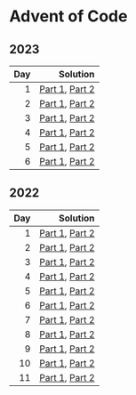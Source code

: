 # Advent of Code

## 2023

| Day |                                                             Solution |
| --: | -------------------------------------------------------------------: |
|   1 | [Part 1](2023/day-01/part_one.py), [Part 2](2023/day-01/part_two.py) |
|   2 | [Part 1](2023/day-02/part_one.py), [Part 2](2023/day-02/part_two.py) |
|   3 | [Part 1](2023/day-03/part_one.py), [Part 2](2023/day-03/part_two.py) |
|   4 | [Part 1](2023/day-04/part_one.py), [Part 2](2023/day-04/part_two.py) |
|   5 | [Part 1](2023/day-05/part_one.py), [Part 2](2023/day-05/part_two.py) |
|   6 | [Part 1](2023/day-06/part_one.py), [Part 2](2023/day-06/part_two.py) |

## 2022

| Day |                                                             Solution |
| --: | -------------------------------------------------------------------: |
|   1 | [Part 1](2022/day-01/part_one.py), [Part 2](2022/day-01/part_two.py) |
|   2 | [Part 1](2022/day-02/part_one.py), [Part 2](2022/day-02/part_two.py) |
|   3 | [Part 1](2022/day-03/part_one.py), [Part 2](2022/day-03/part_two.py) |
|   4 | [Part 1](2022/day-04/part_one.py), [Part 2](2022/day-04/part_two.py) |
|   5 | [Part 1](2022/day-05/part_one.py), [Part 2](2022/day-05/part_two.py) |
|   6 | [Part 1](2022/day-06/part_one.py), [Part 2](2022/day-06/part_two.py) |
|   7 | [Part 1](2022/day-07/part_one.py), [Part 2](2022/day-07/part_two.py) |
|   8 | [Part 1](2022/day-08/part_one.py), [Part 2](2022/day-08/part_two.py) |
|   9 | [Part 1](2022/day-09/part_one.py), [Part 2](2022/day-09/part_two.py) |
|  10 | [Part 1](2022/day-10/part_one.py), [Part 2](2022/day-10/part_two.py) |
|  11 | [Part 1](2022/day-11/part_one.py), [Part 2](2022/day-11/part_two.py) |
